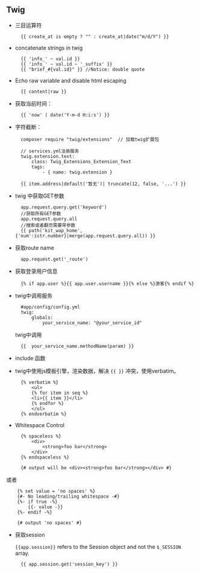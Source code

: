 ## Twig
- 三目运算符
	
		{{ create_at is empty ? "" : create_at|date("m/d/Y") }}
- concatenate strings in twig

		{{ 'info_' ~ val.id }}
		{{ 'info_' ~ val.id ~ '_suffix' }}
		{{ "brief_#{val.id}" }} //Notice: double quote

- Echo raw variable and disable html escaping

    	{{ content|raw }}

- 获取当前时间：

    	{{ 'now' | date('Y-m-d H:i:s') }}

- 字符截断：

		composer require "twig/extensions"  // 加载twig扩展包
	
		// services.yml注册服务
		twig.extension.text:
	        class: Twig_Extensions_Extension_Text
	        tags:
	            - { name: twig.extension }
	
	    {{ item.address|default('暂无')| truncate(12, false, '...') }}

- twig 中获取GET参数

	    app.request.query.get('keyword')
		//获取所有GET参数
		app.request.query.all
		//搜索或者翻页需要带参数
		{{ path('kit_wap_home', {'num':istr.number}|merge(app.request.query.all)) }}
- 获取route name

		app.request.get('_route')

- 获取登录用户信息

		{% if app.user %}{{ app.user.username }}{% else %}游客{% endif %}
- twig中调用服务

		#app/config/config.yml
		twig:
		    globals:
		        your_service_name: "@your_service_id"
	
	twig中调用
	
		{{ 	your_service_name.methodName(param) }}
- include 函数 
- twig中使用js模板引擎，渲染数据，解决 `{{ }}` 冲突，使用verbatim。

	    {% verbatim %}
		    <ul>
		    {% for item in seq %}
		    <li>{{ item }}</li>
		    {% endfor %}
		    </ul>
	    {% endverbatim %}
- Whitespace Control

		{% spaceless %}
		    <div>
		        <strong>foo bar</strong>
		    </div>
		{% endspaceless %}
		
		{# output will be <div><strong>foo bar</strong></div> #}
或者

		{% set value = 'no spaces' %}
		{#- No leading/trailing whitespace -#}
		{%- if true -%}
		    {{- value -}}
		{%- endif -%}
		
		{# output 'no spaces' #}
- 获取session 

	`{{app.session}}` refers to the Session object and not the `$_SESSION` array.

		{{ app.session.get('session_key') }}